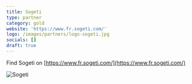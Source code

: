 ```yaml
---
title: Sogeti
type: partner
category: gold
website: 'https://www.fr.sogeti.com/'
logo: /images/partners/logo-sogeti.jpg
socials: []
draft: true
---
```


Find Sogeti on [https://www.fr.sogeti.com/](https://www.fr.sogeti.com/)

![Sogeti](/images/partners/logo-sogeti.jpg)
